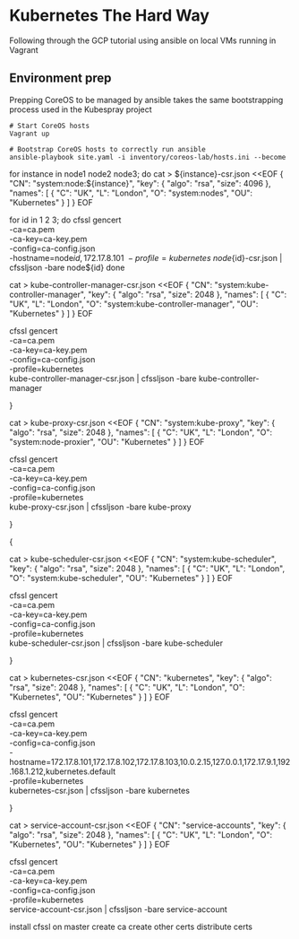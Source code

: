 # Kubernetes The Hard Way

Following through the GCP tutorial using ansible on local VMs running in Vagrant

## Environment prep

Prepping CoreOS to be managed by ansible takes the same bootstrapping process used in the Kubespray project 

```
# Start CoreOS hosts
Vagrant up 

# Bootstrap CoreOS hosts to correctly run ansible
ansible-playbook site.yaml -i inventory/coreos-lab/hosts.ini --become

```


for instance in node1 node2 node3; do
cat > ${instance}-csr.json <<EOF
{
  "CN": "system:node:${instance}",
  "key": {
    "algo": "rsa",
    "size": 4096
  },
  "names": [
    {
      "C": "UK",
      "L": "London",
      "O": "system:nodes",
      "OU": "Kubernetes"
    }
  ]
}
EOF



for id in 1 2 3; do
cfssl gencert \
  -ca=ca.pem \
  -ca-key=ca-key.pem \
  -config=ca-config.json \
  -hostname=node${id},172.17.8.101 \
  -profile=kubernetes \
  node${id}-csr.json | cfssljson -bare node${id}
done


cat > kube-controller-manager-csr.json <<EOF
{
  "CN": "system:kube-controller-manager",
  "key": {
    "algo": "rsa",
    "size": 2048
  },
  "names": [
    {
      "C": "UK",
      "L": "London",
      "O": "system:kube-controller-manager",
      "OU": "Kubernetes"
    }
  ]
}
EOF

cfssl gencert \
  -ca=ca.pem \
  -ca-key=ca-key.pem \
  -config=ca-config.json \
  -profile=kubernetes \
  kube-controller-manager-csr.json | cfssljson -bare kube-controller-manager

}

cat > kube-proxy-csr.json <<EOF
{
  "CN": "system:kube-proxy",
  "key": {
    "algo": "rsa",
    "size": 2048
  },
  "names": [
    {
      "C": "UK",
      "L": "London",
      "O": "system:node-proxier",
      "OU": "Kubernetes"
    }
  ]
}
EOF

cfssl gencert \
  -ca=ca.pem \
  -ca-key=ca-key.pem \
  -config=ca-config.json \
  -profile=kubernetes \
  kube-proxy-csr.json | cfssljson -bare kube-proxy

}

{

cat > kube-scheduler-csr.json <<EOF
{
  "CN": "system:kube-scheduler",
  "key": {
    "algo": "rsa",
    "size": 2048
  },
  "names": [
    {
      "C": "UK",
      "L": "London",
      "O": "system:kube-scheduler",
      "OU": "Kubernetes"
    }
  ]
}
EOF

cfssl gencert \
  -ca=ca.pem \
  -ca-key=ca-key.pem \
  -config=ca-config.json \
  -profile=kubernetes \
  kube-scheduler-csr.json | cfssljson -bare kube-scheduler

}


cat > kubernetes-csr.json <<EOF
{
  "CN": "kubernetes",
  "key": {
    "algo": "rsa",
    "size": 2048
  },
  "names": [
    {
      "C": "UK",
      "L": "London",
      "O": "Kubernetes",
      "OU": "Kubernetes"
    }
  ]
}
EOF

cfssl gencert \
  -ca=ca.pem \
  -ca-key=ca-key.pem \
  -config=ca-config.json \
  -hostname=172.17.8.101,172.17.8.102,172.17.8.103,10.0.2.15,127.0.0.1,172.17.9.1,192.168.1.212,kubernetes.default \
  -profile=kubernetes \
  kubernetes-csr.json | cfssljson -bare kubernetes

}

cat > service-account-csr.json <<EOF
{
  "CN": "service-accounts",
  "key": {
    "algo": "rsa",
    "size": 2048
  },
  "names": [
    {
      "C": "UK",
      "L": "London",
      "O": "Kubernetes",
      "OU": "Kubernetes"
    }
  ]
}
EOF

cfssl gencert \
  -ca=ca.pem \
  -ca-key=ca-key.pem \
  -config=ca-config.json \
  -profile=kubernetes \
  service-account-csr.json | cfssljson -bare service-account




install cfssl on master
create ca 
create other certs
distribute certs 